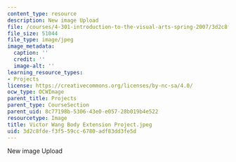 ```yaml
---
content_type: resource
description: New image Upload
file: /courses/4-301-introduction-to-the-visual-arts-spring-2007/3d2c8fdef3f559cc6780adf83dd3fe5d_VictorWangBodyExtensionProject.jpeg
file_size: 51044
file_type: image/jpeg
image_metadata:
  caption: ''
  credit: ''
  image-alt: ''
learning_resource_types:
- Projects
license: https://creativecommons.org/licenses/by-nc-sa/4.0/
ocw_type: OCWImage
parent_title: Projects
parent_type: CourseSection
parent_uid: 8c77198b-5306-43e0-e057-28b019b4e522
resourcetype: Image
title: Victor Wang Body Extension Project.jpeg
uid: 3d2c8fde-f3f5-59cc-6780-adf83dd3fe5d
---
```

New image Upload